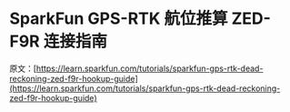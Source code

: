 # SparkFun GPS-RTK 航位推算 ZED-F9R 连接指南

原文：[https://learn.sparkfun.com/tutorials/sparkfun-gps-rtk-dead-reckoning-zed-f9r-hookup-guide](https://learn.sparkfun.com/tutorials/sparkfun-gps-rtk-dead-reckoning-zed-f9r-hookup-guide)